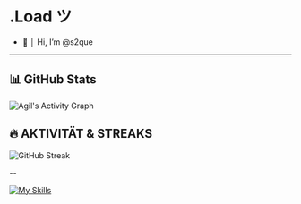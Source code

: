 # .Load ツ

- 👋 │ Hi, I’m @s2que

---

## 📊 GitHub Stats

![Agil's Activity Graph](https://github-readme-activity-graph.vercel.app/graph?username=s2que&theme=react-dark&hide_border=true)


## 🔥 **AKTIVITÄT & STREAKS**  
![GitHub Streak](https://streak-stats.demolab.com/?user=s2que&theme=dark&hiden_border=true)

--

[![My Skills](https://skillicons.dev/icons?i=discord,python,html,css,js&perline=6)](https://skillicons.dev) 
